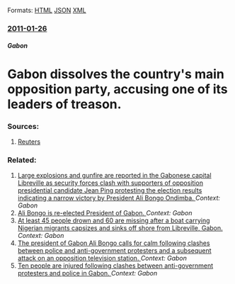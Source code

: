 
Formats: [HTML](/news/2011/01/26/gabon-dissolves-the-country-s-main-opposition-party-accusing-one-of-its-leaders-of-treason.html)  [JSON](/news/2011/01/26/gabon-dissolves-the-country-s-main-opposition-party-accusing-one-of-its-leaders-of-treason.json)  [XML](/news/2011/01/26/gabon-dissolves-the-country-s-main-opposition-party-accusing-one-of-its-leaders-of-treason.xml)  

### [2011-01-26](/news/2011/01/26/index.md)

##### Gabon
# Gabon dissolves the country's main opposition party, accusing one of its leaders of treason. 




### Sources:

1. [Reuters](http://af.reuters.com/article/topNews/idAFJOE70P0C820110126)

### Related:

1. [Large explosions and gunfire are reported in the Gabonese capital Libreville as security forces clash with supporters of opposition presidential candidate Jean Ping protesting the election results indicating a narrow victory by President Ali Bongo Ondimba. ](/news/2016/09/1/large-explosions-and-gunfire-are-reported-in-the-gabonese-capital-libreville-as-security-forces-clash-with-supporters-of-opposition-presiden.md) _Context: Gabon_
2. [Ali Bongo is re-elected President of Gabon. ](/news/2016/08/31/ali-bongo-is-re-elected-president-of-gabon.md) _Context: Gabon_
3. [At least 45 people drown and 60 are missing after a boat carrying Nigerian migrants capsizes and sinks off shore from Libreville, Gabon. ](/news/2013/03/21/at-least-45-people-drown-and-60-are-missing-after-a-boat-carrying-nigerian-migrants-capsizes-and-sinks-off-shore-from-libreville-gabon.md) _Context: Gabon_
4. [The president of Gabon Ali Bongo calls for calm following clashes between police and anti-government protesters and a subsequent attack on an opposition television station. ](/news/2012/08/17/the-president-of-gabon-ali-bongo-calls-for-calm-following-clashes-between-police-and-anti-government-protesters-and-a-subsequent-attack-on-a.md) _Context: Gabon_
5. [Ten people are injured following clashes between anti-government protesters and police in Gabon. ](/news/2012/08/16/ten-people-are-injured-following-clashes-between-anti-government-protesters-and-police-in-gabon.md) _Context: Gabon_
